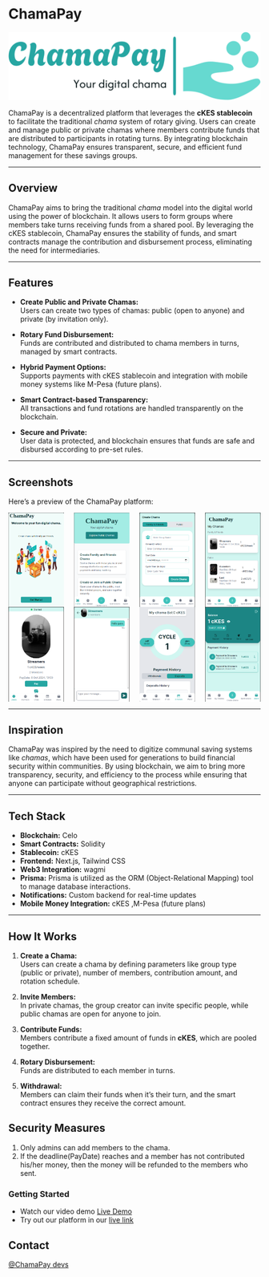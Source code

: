 # ChamaPay

![ChamaPay Logo](logo-no-background.png)

ChamaPay is a decentralized platform that leverages the **cKES stablecoin** to facilitate the traditional _chama_ system of rotary giving. Users can create and manage public or private chamas where members contribute funds that are distributed to participants in rotating turns. By integrating blockchain technology, ChamaPay ensures transparent, secure, and efficient fund management for these savings groups.

---

## Overview

ChamaPay aims to bring the traditional _chama_ model into the digital world using the power of blockchain. It allows users to form groups where members take turns receiving funds from a shared pool. By leveraging the cKES stablecoin, ChamaPay ensures the stability of funds, and smart contracts manage the contribution and disbursement process, eliminating the need for intermediaries.

---

## Features

- **Create Public and Private Chamas:**  
  Users can create two types of chamas: public (open to anyone) and private (by invitation only).
- **Rotary Fund Disbursement:**  
  Funds are contributed and distributed to chama members in turns, managed by smart contracts.

- **Hybrid Payment Options:**  
  Supports payments with cKES stablecoin and integration with mobile money systems like M-Pesa (future plans).

- **Smart Contract-based Transparency:**  
  All transactions and fund rotations are handled transparently on the blockchain.

- **Secure and Private:**  
  User data is protected, and blockchain ensures that funds are safe and disbursed according to pre-set rules.

---

## Screenshots

Here’s a preview of the ChamaPay platform:

<div style="display: flex; flex-wrap: wrap; justify-content: space-between;">

  <img src="Screenshot from 2024-09-29 12-44-40.png" alt="Home Page" width="22%" />
  <img src="Screenshot from 2024-09-29 12-45-28.png" alt="Landing Page" width="22%" />
  <img src="Screenshot from 2024-09-29 12-48-09.png" alt="Create Chama" width="22%" />
  <img src="Screenshot from 2024-09-29 12-48-27.png" alt="View Chamas" width="22%" />
  
  <img src="Screenshot from 2024-09-29 12-48-50.png" alt="Chama Details" width="22%" />
  <img src="Screenshot from 2024-09-29 12-49-17.png" alt="Chama Chat" width="22%" />
  <img src="Screenshot from 2024-09-29 12-50-05.png" alt="Chama Schedule" width="22%" />
  <img src="Screenshot from 2024-09-29 12-47-55.png" alt="Wallet" width="22%" />

</div>

---

## Inspiration

ChamaPay was inspired by the need to digitize communal saving systems like _chamas_, which have been used for generations to build financial security within communities. By using blockchain, we aim to bring more transparency, security, and efficiency to the process while ensuring that anyone can participate without geographical restrictions.

---

## Tech Stack

- **Blockchain:** Celo
- **Smart Contracts:** Solidity
- **Stablecoin:** cKES
- **Frontend:** Next.js, Tailwind CSS
- **Web3 Integration:** wagmi
- **Prisma:** Prisma is utilized as the ORM (Object-Relational Mapping) tool to manage database interactions. 
- **Notifications:** Custom backend for real-time updates
- **Mobile Money Integration:** cKES ,M-Pesa (future plans)

---

## How It Works

1. **Create a Chama:**  
   Users can create a chama by defining parameters like group type (public or private), number of members, contribution amount, and rotation schedule.
2. **Invite Members:**  
   In private chamas, the group creator can invite specific people, while public chamas are open for anyone to join.

3. **Contribute Funds:**  
   Members contribute a fixed amount of funds in **cKES**, which are pooled together.

4. **Rotary Disbursement:**  
   Funds are distributed to each member in turns.

5. **Withdrawal:**  
   Members can claim their funds when it’s their turn, and the smart contract ensures they receive the correct amount.

## Security Measures
1. Only admins can add members to the chama.
2. If the deadline(PayDate) reaches and a member has not contributed his/her money, then the money will be refunded to the members who sent.

### Getting Started

- Watch our video demo [Live Demo](https://youtu.be/z1XXxHw6LDM)
- Try out our platform in our [live link](https://chama-pay.vercel.app/)

## Contact

<a href="jeffianmuchiri24@gmai.com">@ChamaPay devs </a>
